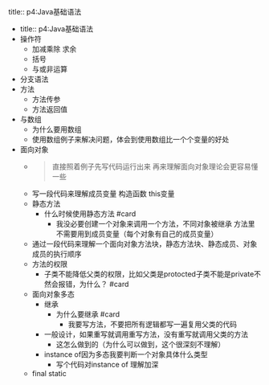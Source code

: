 title:: p4:Java基础语法

- title:: p4:Java基础语法
- 操作符
	- 加减乘除 求余
	- 括号
	- 与或非运算
- 分支语法
- 方法
	- 方法传参
	- 方法返回值
- 与数组
	- 为什么要用数组
	- 使用数组例子来解决问题，体会到使用数组比一个个变量的好处
- 面向对象
	- > 直接照着例子先写代码运行出来 再来理解面向对象理论会更容易懂一些
	- 写一段代码来理解成员变量  构造函数 this变量
	- 静态方法
		- 什么时候使用静态方法 #card
			- 我没必要创建一个对象来调用一个方法，不同对象被继承 方法里不需要用到成员变量（每个对象有自己的成员变量）
	- 通过一段代码来理解一个面向对象方法块，静态方法块、静态成员、对象成员的执行顺序
	- 方法的权限
		- 子类不能降低父类的权限，比如父类是protocted子类不能是private不然会报错，为什么？ #card
	- 面向对象多态
		- 继承
			- 为什么要继承 #card
				- 我要写方法，不要把所有逻辑都写一遍复用父类的代码
		- 一般设计，如果重写就调用重写方法，没有重写就调用父类的方法
			- 这怎么做到的（为什么可以做到，这个很深刻不理解）
		- instance of因为多态我要判断一个对象具体什么类型
			- 写个代码对instance of 理解加深
	- final static